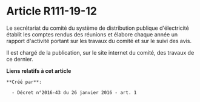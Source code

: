 # Article R111-19-12

Le secrétariat du comité du système de distribution publique d'électricité établit les comptes rendus des réunions et élabore
chaque année un rapport d'activité portant sur les travaux du comité et sur le suivi des avis. 

Il est chargé de la publication, sur le site internet du comité, des travaux de ce dernier.

**Liens relatifs à cet article**

	**Créé par**:

	  - Décret n°2016-43 du 26 janvier 2016 - art. 1
